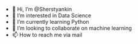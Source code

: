 - 👋 Hi, I’m @Sherstyankin
- 👀 I’m interested in Data Science
- 🌱 I’m currently learning Python
- 💞️ I’m looking to collaborate on machine learning
- 📫 How to reach me via mail

<!---
Sherstyankin/Sherstyankin is a ✨ special ✨ repository because its `README.md` (this file) appears on your GitHub profile.
You can click the Preview link to take a look at your changes.
--->
